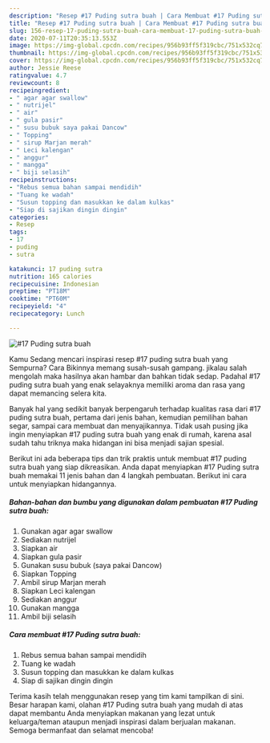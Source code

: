 ```yaml
---
description: "Resep #17 Puding sutra buah | Cara Membuat #17 Puding sutra buah Yang Bisa Manjain Lidah"
title: "Resep #17 Puding sutra buah | Cara Membuat #17 Puding sutra buah Yang Bisa Manjain Lidah"
slug: 156-resep-17-puding-sutra-buah-cara-membuat-17-puding-sutra-buah-yang-bisa-manjain-lidah
date: 2020-07-11T20:35:13.553Z
image: https://img-global.cpcdn.com/recipes/956b93ff5f319cbc/751x532cq70/17-puding-sutra-buah-foto-resep-utama.jpg
thumbnail: https://img-global.cpcdn.com/recipes/956b93ff5f319cbc/751x532cq70/17-puding-sutra-buah-foto-resep-utama.jpg
cover: https://img-global.cpcdn.com/recipes/956b93ff5f319cbc/751x532cq70/17-puding-sutra-buah-foto-resep-utama.jpg
author: Jessie Reese
ratingvalue: 4.7
reviewcount: 8
recipeingredient:
- " agar agar swallow"
- " nutrijel"
- " air"
- " gula pasir"
- " susu bubuk saya pakai Dancow"
- " Topping"
- " sirup Marjan merah"
- " Leci kalengan"
- " anggur"
- " mangga"
- " biji selasih"
recipeinstructions:
- "Rebus semua bahan sampai mendidih"
- "Tuang ke wadah"
- "Susun topping dan masukkan ke dalam kulkas"
- "Siap di sajikan dingin dingin"
categories:
- Resep
tags:
- 17
- puding
- sutra

katakunci: 17 puding sutra 
nutrition: 165 calories
recipecuisine: Indonesian
preptime: "PT18M"
cooktime: "PT60M"
recipeyield: "4"
recipecategory: Lunch

---
```



![#17 Puding sutra buah](https://img-global.cpcdn.com/recipes/956b93ff5f319cbc/751x532cq70/17-puding-sutra-buah-foto-resep-utama.jpg)

Kamu Sedang mencari inspirasi resep #17 puding sutra buah yang Sempurna? Cara Bikinnya memang susah-susah gampang. jikalau salah mengolah maka hasilnya akan hambar dan bahkan tidak sedap. Padahal #17 puding sutra buah yang enak selayaknya memiliki aroma dan rasa yang dapat memancing selera kita.

Banyak hal yang sedikit banyak berpengaruh terhadap kualitas rasa dari #17 puding sutra buah, pertama dari jenis bahan, kemudian pemilihan bahan segar, sampai cara membuat dan menyajikannya. Tidak usah pusing jika ingin menyiapkan #17 puding sutra buah yang enak di rumah, karena asal sudah tahu triknya maka hidangan ini bisa menjadi sajian spesial.




Berikut ini ada beberapa tips dan trik praktis untuk membuat #17 puding sutra buah yang siap dikreasikan. Anda dapat menyiapkan #17 Puding sutra buah memakai 11 jenis bahan dan 4 langkah pembuatan. Berikut ini cara untuk menyiapkan hidangannya.

<!--inarticleads1-->

##### Bahan-bahan dan bumbu yang digunakan dalam pembuatan #17 Puding sutra buah:

1. Gunakan  agar agar swallow
1. Sediakan  nutrijel
1. Siapkan  air
1. Siapkan  gula pasir
1. Gunakan  susu bubuk (saya pakai Dancow)
1. Siapkan  Topping
1. Ambil  sirup Marjan merah
1. Siapkan  Leci kalengan
1. Sediakan  anggur
1. Gunakan  mangga
1. Ambil  biji selasih




<!--inarticleads2-->

##### Cara membuat #17 Puding sutra buah:

1. Rebus semua bahan sampai mendidih
1. Tuang ke wadah
1. Susun topping dan masukkan ke dalam kulkas
1. Siap di sajikan dingin dingin




Terima kasih telah menggunakan resep yang tim kami tampilkan di sini. Besar harapan kami, olahan #17 Puding sutra buah yang mudah di atas dapat membantu Anda menyiapkan makanan yang lezat untuk keluarga/teman ataupun menjadi inspirasi dalam berjualan makanan. Semoga bermanfaat dan selamat mencoba!
